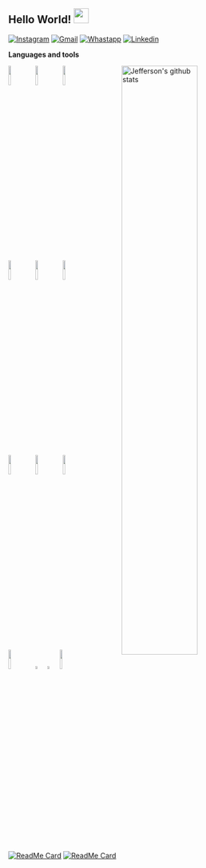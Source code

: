## Hello World! <img src="https://raw.githubusercontent.com/iampavangandhi/iampavangandhi/master/gifs/Hi.gif" width="30px">


[![Instagram](https://img.shields.io/badge/-Instagram-c13584?style=flat&labelColor=c13584&logo=instagram&logoColor=white)](https://instagram.com/jeff.777.lopes?igshid=1i5gr7ch0bvkd)
[![Gmail](https://img.shields.io/badge/-Gmail-c14438?style=flat&logo=Gmail&logoColor=white)](mailto:jefferson.lopes@ee.ufcg.edu.br)
[![Whastapp](https://img.shields.io/badge/-Whastapp-success?style=flat&logo=Whatsapp&logoColor=white)](https://api.whatsapp.com/send?phone=+558391286764&text=&source=&data=&app_absent=)
[![Linkedin](https://img.shields.io/badge/-LinkedIn-blue?style=flat&logo=Linkedin&logoColor=white)](https://www.linkedin.com/in/jefferson-lopes-31129714b/)

**Languages and tools**

<p>
  <a href="https://github.com/onimur/handle-path-oz">
    <img width="55%" align="right" alt="Jefferson's github stats" src="https://github-readme-stats.vercel.app/api?username=Jefferson-Lopes&show_icons=true" />
  </a>
  
  <!-- Your languages and tools. Be careful with the alignment. 
  You can use this sites to get logos: https://www.vectorlogo.zone or https://simpleicons.org/
  -->
  <code><img width="10%" src="https://www.vectorlogo.zone/logos/archlinux/archlinux-ar21.svg"></code>
  <code><img width="10%" src="https://www.vectorlogo.zone/logos/gnu_bash/gnu_bash-ar21.svg"></code>
  <code><img width="10%" src="https://www.vectorlogo.zone/logos/git-scm/git-scm-ar21.svg"></code>
  <br />
  <code><img width="10%" src="https://www.vectorlogo.zone/logos/qtio/qtio-ar21.svg"></code>
  <code><img width="10%" src="https://www.vectorlogo.zone/logos/arduino/arduino-ar21.svg"></code>
  <code><img width="10%" src="https://www.vectorlogo.zone/logos/raspberrypi/raspberrypi-ar21.svg"></code>
  <br />
  <code><img width="10%" src="https://www.sarsen.net/uploads/files/images/Intel%20FPGA%20Logo.png"></code>
  <code><img width="10%" src="https://upload.wikimedia.org/wikipedia/en/e/ef/SystemVerilog_logo.png"></code>
  <code><img width="10%" src="https://vhdl.es/wp-content/uploads/2018/12/logovhdl2.jpg"></code>
  <br />
  <code><img width="10%" src="https://www.vectorlogo.zone/logos/javascript/javascript-ar21.svg"></code>
  <code><img width="4%" src="https://i.postimg.cc/W1BJLP5L/C.png"></code>
  <code><img width="4%" src="https://i.postimg.cc/fyqJH4VP/C.png"></code>
  <code><img width="10%" src="https://www.vectorlogo.zone/logos/virtualbox/virtualbox-ar21.svg"></code>
</p>

[![ReadMe Card](https://github-readme-stats.vercel.app/api/pin/?username=Jefferson-Lopes&repo=Correlator)](https://github.com/Jefferson-Lopes/Correlator)
[![ReadMe Card](https://github-readme-stats.vercel.app/api/pin/?username=Jefferson-Lopes&repo=FPGA)](https://github.com/Jefferson-Lopes/FPGA)


<!--
**Jefferson-Lopes/Jefferson-Lopes** is a ✨ _special_ ✨ repository because its `README.md` (this file) appears on your GitHub profile.

Here are some ideas to get you started:

- 🔭 I’m currently working on ...
- 🌱 I’m currently learning ...
- 👯 I’m looking to collaborate on ...
- 🤔 I’m looking for help with ...
- 💬 Ask me about ...
- 📫 How to reach me: ...
- 😄 Pronouns: ...
- ⚡ Fun fact: ...
-->
